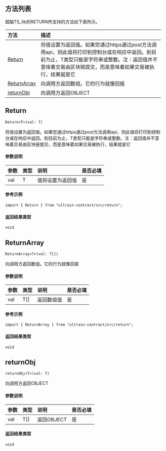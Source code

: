 ## 方法列表
超脑TS_lib的RETURN所支持的方法如下表所示。

| 方法                                                                                        | 描述                                                 |
| :------------------------------------------------------------------------------------------| :----------------------------------------------------|
| [Return](docs-cn/contract/12-ts-return#Return)                           |将值设置为返回值。如果您通过https通过post方法调用api，则此值将打印到控制台或在响应中返回。到目前为止，T类型只能是字符串或整数。注：返回值并不意味着交易由区块链提交，而是意味着如果交易被执行，结果就是它                              |
| [ReturnArray](docs-cn/contract/12-ts-return#ReturnArray)                           |向调用方返回数组。它的行为就像回报                              |
| [returnObj](docs-cn/contract/12-ts-return#returnObj)                           |向调用方返回OBJECT                              |


## Return
```
Return<T>(val: T)
```
将值设置为返回值。如果您通过https通过post方法调用api，则此值将打印到控制台或在响应中返回。到目前为止，T类型只能是字符串或整数。注：返回值并不意味着交易由区块链提交，而是意味着如果交易被执行，结果就是它



#### 参数说明
|参数               |类型    |说明                            |是否必填|
| :----------------| :------| :-----------------------------|:-----|
|val              | T |          值将设置为返回值           |是     |

#### 参考示例
```nodejs
import { Return } from "ultrain-contract/src/return";
```

#### 返回结果类型
`void`

## ReturnArray
```
ReturnArray<T>(val: T[])
```
向调用方返回数组。它的行为就像回报
#### 参数说明
|参数               |类型    |说明                            |是否必填|
| :----------------| :------| :-----------------------------|:-----|
|val              | T[] |          返回数组值           |是     |

#### 参考示例
```nodejs
import { ReturnArray } from "ultrain-contract/src/return";
```

#### 返回结果类型
`void`

## returnObj
```
returnObj<T>(val: T)
```
向调用方返回OBJECT 

#### 参数说明
|参数               |类型    |说明                            |是否必填|
| :----------------| :------| :-----------------------------|:-----|
|val              | T[] |          返回OBJECT           |是     |



#### 返回结果类型
`void`